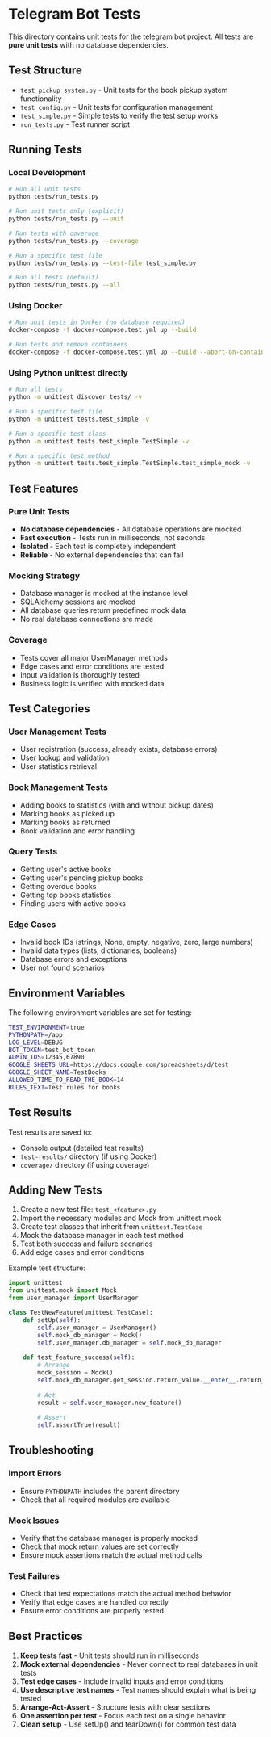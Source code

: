# Telegram Bot Tests

This directory contains unit tests for the telegram bot project. All tests are **pure unit tests** with no database dependencies.

## Test Structure

- `test_pickup_system.py` - Unit tests for the book pickup system functionality
- `test_config.py` - Unit tests for configuration management
- `test_simple.py` - Simple tests to verify the test setup works
- `run_tests.py` - Test runner script

## Running Tests

### Local Development

```bash
# Run all unit tests
python tests/run_tests.py

# Run unit tests only (explicit)
python tests/run_tests.py --unit

# Run tests with coverage
python tests/run_tests.py --coverage

# Run a specific test file
python tests/run_tests.py --test-file test_simple.py

# Run all tests (default)
python tests/run_tests.py --all
```

### Using Docker

```bash
# Run unit tests in Docker (no database required)
docker-compose -f docker-compose.test.yml up --build

# Run tests and remove containers
docker-compose -f docker-compose.test.yml up --build --abort-on-container-exit
```

### Using Python unittest directly

```bash
# Run all tests
python -m unittest discover tests/ -v

# Run a specific test file
python -m unittest tests.test_simple -v

# Run a specific test class
python -m unittest tests.test_simple.TestSimple -v

# Run a specific test method
python -m unittest tests.test_simple.TestSimple.test_simple_mock -v
```

## Test Features

### Pure Unit Tests
- **No database dependencies** - All database operations are mocked
- **Fast execution** - Tests run in milliseconds, not seconds
- **Isolated** - Each test is completely independent
- **Reliable** - No external dependencies that can fail

### Mocking Strategy
- Database manager is mocked at the instance level
- SQLAlchemy sessions are mocked
- All database queries return predefined mock data
- No real database connections are made

### Coverage
- Tests cover all major UserManager methods
- Edge cases and error conditions are tested
- Input validation is thoroughly tested
- Business logic is verified with mocked data

## Test Categories

### User Management Tests
- User registration (success, already exists, database errors)
- User lookup and validation
- User statistics retrieval

### Book Management Tests
- Adding books to statistics (with and without pickup dates)
- Marking books as picked up
- Marking books as returned
- Book validation and error handling

### Query Tests
- Getting user's active books
- Getting user's pending pickup books
- Getting overdue books
- Getting top books statistics
- Finding users with active books

### Edge Cases
- Invalid book IDs (strings, None, empty, negative, zero, large numbers)
- Invalid data types (lists, dictionaries, booleans)
- Database errors and exceptions
- User not found scenarios

## Environment Variables

The following environment variables are set for testing:

```bash
TEST_ENVIRONMENT=true
PYTHONPATH=/app
LOG_LEVEL=DEBUG
BOT_TOKEN=test_bot_token
ADMIN_IDS=12345,67890
GOOGLE_SHEETS_URL=https://docs.google.com/spreadsheets/d/test
GOOGLE_SHEET_NAME=TestBooks
ALLOWED_TIME_TO_READ_THE_BOOK=14
RULES_TEXT=Test rules for books
```

## Test Results

Test results are saved to:
- Console output (detailed test results)
- `test-results/` directory (if using Docker)
- `coverage/` directory (if using coverage)

## Adding New Tests

1. Create a new test file: `test_<feature>.py`
2. Import the necessary modules and Mock from unittest.mock
3. Create test classes that inherit from `unittest.TestCase`
4. Mock the database manager in each test method
5. Test both success and failure scenarios
6. Add edge cases and error conditions

Example test structure:

```python
import unittest
from unittest.mock import Mock
from user_manager import UserManager

class TestNewFeature(unittest.TestCase):
    def setUp(self):
        self.user_manager = UserManager()
        self.mock_db_manager = Mock()
        self.user_manager.db_manager = self.mock_db_manager
        
    def test_feature_success(self):
        # Arrange
        mock_session = Mock()
        self.mock_db_manager.get_session.return_value.__enter__.return_value = mock_session
        
        # Act
        result = self.user_manager.new_feature()
        
        # Assert
        self.assertTrue(result)
```

## Troubleshooting

### Import Errors
- Ensure `PYTHONPATH` includes the parent directory
- Check that all required modules are available

### Mock Issues
- Verify that the database manager is properly mocked
- Check that mock return values are set correctly
- Ensure mock assertions match the actual method calls

### Test Failures
- Check that test expectations match the actual method behavior
- Verify that edge cases are handled correctly
- Ensure error conditions are properly tested

## Best Practices

1. **Keep tests fast** - Unit tests should run in milliseconds
2. **Mock external dependencies** - Never connect to real databases in unit tests
3. **Test edge cases** - Include invalid inputs and error conditions
4. **Use descriptive test names** - Test names should explain what is being tested
5. **Arrange-Act-Assert** - Structure tests with clear sections
6. **One assertion per test** - Focus each test on a single behavior
7. **Clean setup** - Use setUp() and tearDown() for common test data 